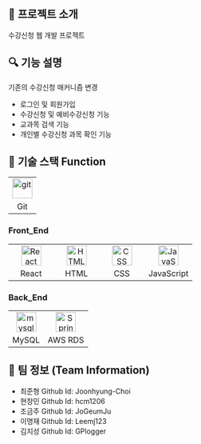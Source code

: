 
## 📖 프로젝트 소개
수강신청 웹 개발 프로젝트

## 🔍 기능 설명

기존의 수강신청 매커니즘 변경
- 로그인 및 회원가입
- 수강신청 및 예비수강신청 기능
- 교과목 검색 기능
- 개인별 수강신청 과목 확인 기능 



## 📜 기술 스택 Function
<table><tbody>
<tr>
<td>
<div align="center"><a href="https://git-scm.com/" target="_blank"><img src="https://www.vectorlogo.zone/logos/git-scm/git-scm-icon.svg" alt="git" width="40" height="40"/> </a></div>
</td>
</tr>
<tr>
<td align = "center">Git</td>
</tr>
</tbody></table>

### Front_End
<table><tbody>
<tr>
<td width="75">
<div align="center"><a href="https://ko.reactjs.org/" target="_blank"> <img src="https://upload.wikimedia.org/wikipedia/commons/thumb/a/a7/React-icon.svg/200px-React-icon.svg.png" alt="React" width="40" height="40"/> </a></div>  
</td>
<td width="75">
<div align="center"><img src="https://upload.wikimedia.org/wikipedia/commons/thumb/6/61/HTML5_logo_and_wordmark.svg/120px-HTML5_logo_and_wordmark.svg.png" alt="HTML" width="40" height="40"/> </a></div>
</td>
<td width="75">
<div align="center"><img src="https://upload.wikimedia.org/wikipedia/commons/thumb/d/d5/CSS3_logo_and_wordmark.svg/120px-CSS3_logo_and_wordmark.svg.png" alt="CSS" width="40" height="40"/> </a></div>
</td>
<td width="75">
<div align="center"><img src="https://img1.daumcdn.net/thumb/R1280x0/?scode=mtistory2&fname=http%3A%2F%2Fcfile10.uf.tistory.com%2Fimage%2F2149683A58CA6BF31324DD" alt="JavaScript" width="40" height="40"/> </a></div>
</td>
<tr>
<td align = "center">React</td>
<td align = "center">HTML</td>
<td align = "center">CSS</td>
<td align = "center">JavaScript</td>
</tr>
</tr>
</tbody></table>

### Back_End
<table><tbody>
<tr>
<td>
<div align="center"><a href="https://www.mysql.com/" target="_blank"> <img src="https://www.mysql.com/common/logos/logo-mysql-170x115.png" alt="mysql" width="40" height="40"/> </a></div>
</td>
<td>
<div align="center"><img src="https://upload.wikimedia.org/wikipedia/commons/thumb/4/44/Spring_Framework_Logo_2018.svg/121px-Spring_Framework_Logo_2018.svg.png" alt="Springboot rds" width="40" height="40"/> </a></div>
</td>
</tr>
<tr>
<td align = "center">MySQL</td>
<td align = "center">AWS RDS</td>
</tr>
</tbody></table>

## 👯 팀 정보 (Team Information)

- 최준형 Github Id: Joonhyung-Choi
- 현창민 Github Id: hcm1206
- 조금주 Github Id: JoGeumJu
- 이명재 Github Id: Leemj123
- 김지성 Github Id: GPlogger
